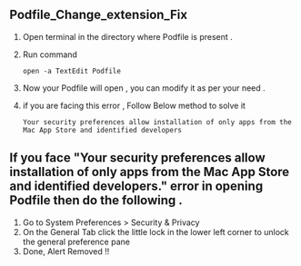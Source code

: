 ## Podfile_Change_extension_Fix

1. Open terminal in the directory where Podfile is present .
2. Run command 
  
   `open -a TextEdit Podfile`
  
3. Now your Podfile will open , you can modify it as per your need .
4. if you are facing this error , Follow Below method to solve it 
   
   `Your security preferences allow installation of only apps from the Mac App Store and identified developers`

## If you face "Your security preferences allow installation of only apps from the Mac App Store and identified developers." error in opening Podfile then do the following .

1. Go to System Preferences > Security & Privacy
2. On the General Tab click the little lock in the lower left corner to unlock the general preference pane
3. Done, Alert Removed !!





